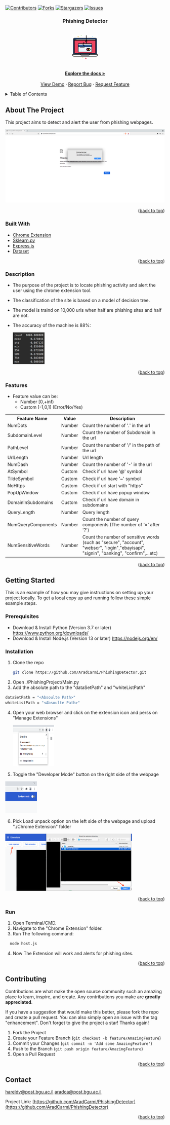<div id="top"></div>

<!-- PROJECT SHIELDS -->
<!--
*** I'm using markdown "reference style" links for readability.
*** Reference links are enclosed in brackets [ ] instead of parentheses ( ).
*** See the bottom of this document for the declaration of the reference variables
*** for contributors-url, forks-url, etc. This is an optional, concise syntax you may use.
*** https://www.markdownguide.org/basic-syntax/#reference-style-links
-->
[![Contributors][contributors-shield]][contributors-url]
[![Forks][forks-shield]][forks-url]
[![Stargazers][stars-shield]][stars-url]
[![Issues][issues-shield]][issues-url]


<h3 align="center">Phishing Detector</h3>
<!-- PROJECT LOGO -->
<br />
<div align="center">
  <a href="https://github.com/aradcarmi/PhishingDetector">
    <img src="images/logo.png" alt="Logo" width="80" height="80">
  </a>



  <p align="center">
    <br />
    <a href="https://github.com/aradcarmi/PhishingDetector"><strong>Explore the docs »</strong></a>
    <br />
    <br />
    <a href="https://github.com/aradcarmi/PhishingDetector">View Demo</a>
    ·
    <a href="https://github.com/aradcarmi/PhishingDetector/issues">Report Bug</a>
    ·
    <a href="https://github.com/aradcarmi/PhishingDetector/issues">Request Feature</a>
  </p>
</div>


<!-- TABLE OF CONTENTS -->
<details>
  <summary>Table of Contents</summary>
  <ol>
    <li>
      <a href="#about-the-project">About The Project</a>
      <ul>
        <li><a href="#built-with">Built With</a></li>
        <li><a href="#description">Description</a></li>
        <li><a href="#features">Features</a></li>
      </ul>
    </li>
    <li>
      <a href="#getting-started">Getting Started</a>
      <ul>
        <li><a href="#prerequisites">Prerequisites</a></li>
        <li><a href="#installation">Installation</a></li>
      </ul>
    </li>
    <li><a href="#run">Run</a></li>
    <li><a href="#contributing">Contributing</a></li>
    <li><a href="#contact">Contact</a></li>
  </ol>
</details>

<!-- ABOUT THE PROJECT -->
## About The Project

This project aims to detect and alert the user from phishing webpages.

[![Product Name Screen Shot][product-screenshot]](https://example.com)

<p align="right">(<a href="#top">back to top</a>)</p>


### Built With

* [Chrome Extension](https://developer.chrome.com/docs/extensions/)
* [Sklearn.py](https://scikit-learn.org/stable/)
* [Express.js](https://expressjs.com/)
* [Dataset](https://www.kaggle.com/shashwatwork/phishing-dataset-for-machine-learning)

<p align="right">(<a href="#top">back to top</a>)</p>

### Description

* The purpose of the project is to locate phishing activity and alert the user using the chrome extension tool.
* The classification of the site is based on a model of decision tree.
* The model is traind on 10,000 urls when half are phishing sites and half are not.
* The accuracy of the machine is 88%:

     <a href="https://github.com/aradcarmi/PhishingDetector">
    <img src="images/Accuracy.png" alt="accuracy" width="100" height="100">
    </a>
 
<p align="right">(<a href="#top">back to top</a>)</p>


### Features
  * Feature value can be:
    * Number [0,+inf)
    * Custom [-1,0,1] (Error/No/Yes)
    
  <table>
  <tr>
    <th>Feature Name</th>
    <th>Value</th>
    <th>Description</th>
  </tr>
  <tr>
    <td>NumDots</td>
    <td>Number</td>
    <td>Count the number of '.' in the url</td>
  </tr>
  <tr>
    <td>SubdomainLevel</td>
    <td>Number</td>
    <td>Count the number of Subdomain in the url</td>
  </tr>
   <tr>
    <td>PathLevel</td>
    <td>Number</td>
    <td>Count the number of '/' in the path of the url</td>
  </tr>
  <tr>
    <td>UrlLength</td>
    <td>Number</td>
    <td>Url length</td>
  </tr>
  <tr>
    <td>NumDash</td>
    <td>Number</td>
    <td>Count the number of '-' in the url</td>
  </tr>
  <tr>
    <td>AtSymbol</td>
    <td>Custom</td>
    <td>Check if url have '@' symbol</td>
  </tr>
  <tr>
    <td>TildeSymbol</td>
    <td>Custom</td>
    <td>Check if url have '~' symbol</td>
  </tr>
  <tr>
    <td>NoHttps</td>
    <td>Custom</td>
    <td>Check if url start with "https"</td>
  </tr>
  <tr>
    <td>PopUpWindow</td>
    <td>Custom</td>
    <td>Check if url have popup window</td>
  </tr>
  <tr>
    <td>DomainInSubdomains</td>
    <td>Custom</td>
    <td>Check if url have domain in subdomains</td>
  </tr>
  <tr>
    <td>QueryLength</td>
    <td>Number</td>
    <td>Query length</td>
  </tr>
  <tr>
    <td>NumQueryComponents</td>
    <td>Number</td>
    <td>Count the number of query components (The number of '=' after '?')</td>
  </tr>
  <tr>
    <td>NumSensitiveWords</td>
    <td>Number</td>
    <td>Count the number of sensitive words (such as "secure", "account", "webscr", "login","ebayisapi", "signin", "banking", "confirm",...etc)</td>
  </tr>
</table>

<p align="right">(<a href="#top">back to top</a>)</p>


<!-- GETTING STARTED -->
## Getting Started

This is an example of how you may give instructions on setting up your project locally.
To get a local copy up and running follow these simple example steps.

### Prerequisites
  * Download & Install Python  (Version 3.7 or later) https://www.python.org/downloads/
  * Download & Install Node.js (Version 13 or later)  https://nodejs.org/en/
### Installation

1. Clone the repo
   ```sh
   git clone https://github.com/AradCarmi/PhishingDetector.git
   ```
2. Open ./PhishingProject/Main.py
3. Add the absolute path to the "dataSetPath" and "whiteListPath"
  ``` sh 
  dataSetPath = "<Absoulte Path>"
  whiteListPath = "<Absoulte Path>"
  ```
4. Open your web browser and click on the extension icon and perss on "Manage Extensions"
   
   <a href="https://github.com/aradcarmi/PhishingDetector">
    <img src="images/chromeExtension.png" alt="Logo" width="130" height="130">
    </a>
5. Toggle the "Developer Mode" button on the right side of the webpage

  <a href="https://github.com/aradcarmi/PhishingDetector">
    <img src="images/DevMode.png" alt="Logo" width="100" height="100">
    </a>
    
6. Pick Load unpack option on the left side of the webpage and upload "./Chrome Extension" folder
  
  <a href="https://github.com/aradcarmi/PhishingDetector">
    <img src="images/LoadExtension.png" alt="Logo" width="400" height="180">
    </a>
    
<p align="right">(<a href="#top">back to top</a>)</p>

### Run
1. Open Terminal/CMD.
2. Navigate to the "Chrome Extension" folder.
3. Run The following command:
``` sh 
  node host.js
  ```
4. Now The Extension will work and alerts for phishing sites.

<p align="right">(<a href="#top">back to top</a>)</p>



<!-- CONTRIBUTING -->
## Contributing

Contributions are what make the open source community such an amazing place to learn, inspire, and create. Any contributions you make are **greatly appreciated**.

If you have a suggestion that would make this better, please fork the repo and create a pull request. You can also simply open an issue with the tag "enhancement".
Don't forget to give the project a star! Thanks again!

1. Fork the Project
2. Create your Feature Branch (`git checkout -b feature/AmazingFeature`)
3. Commit your Changes (`git commit -m 'Add some AmazingFeature'`)
4. Push to the Branch (`git push origin feature/AmazingFeature`)
5. Open a Pull Request

<p align="right">(<a href="#top">back to top</a>)</p>


<!-- CONTACT -->
## Contact
hareldv@post.bgu.ac.il
aradca@post.bgu.ac.il

Project Link: [https://github.com/AradCarmi/PhishingDetector](https://github.com/AradCarmi/PhishingDetector)

<p align="right">(<a href="#top">back to top</a>)</p>


<!-- MARKDOWN LINKS & IMAGES -->
<!-- https://www.markdownguide.org/basic-syntax/#reference-style-links -->
[contributors-shield]: https://img.shields.io/github/contributors/github_username/repo_name.svg?style=for-the-badge
[contributors-url]: https://github.com/aradcarmi/PhishingDetector/graphs/contributors
[forks-shield]: https://img.shields.io/github/forks/aradcarmi/PhishingDetector.svg?style=for-the-badge
[forks-url]: https://github.com/aradcarmi/PhishingDetector/network/members
[stars-shield]: https://img.shields.io/github/stars/aradcarmi/PhishingDetector.svg?style=for-the-badge
[stars-url]: https://github.com/aradcarmi/PhishingDetector/stargazers
[issues-shield]: https://img.shields.io/github/issues/github_username/repo_name.svg?style=for-the-badge
[issues-url]: https://github.com/github_username/repo_name/issues
[product-screenshot]: images/screenshot.png
